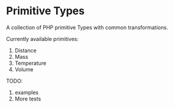 # Primitive Types

A collection of PHP primitive Types with common transformations.


Currently available primitives:

1. Distance
2. Mass
3. Temperature
4. Volume

TODO:

1. examples
2. More tests
